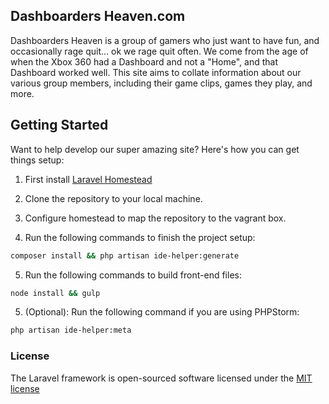 ## Dashboarders Heaven.com

Dashboarders Heaven is a group of gamers who just want to have fun, and occasionally rage quit... ok we rage quit often. We come from the age
of when the Xbox 360 had a Dashboard and not a "Home", and that Dashboard worked well. This site aims to collate information about our various group members,
including their game clips, games they play, and more.

## Getting Started

Want to help develop our super amazing site? Here's how you can get things setup:

1. First install [Laravel Homestead](http://laravel.com/docs/5.1/homestead)

2. Clone the repository to your local machine.

3. Configure homestead to map the repository to the vagrant box.

4. Run the following commands to finish the project setup:

```bash
composer install && php artisan ide-helper:generate
```

5. Run the following commands to build front-end files:

```bash
node install && gulp
```

5. (Optional): Run the following command if you are using PHPStorm:

```bash
php artisan ide-helper:meta
```

### License

The Laravel framework is open-sourced software licensed under the [MIT license](http://opensource.org/licenses/MIT)
